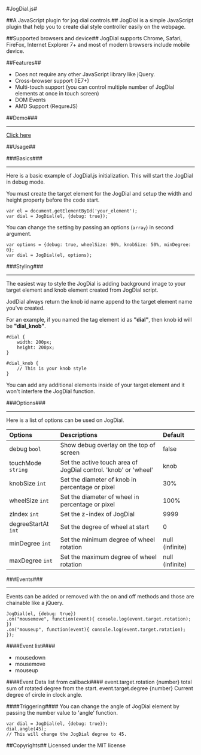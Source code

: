 #JogDial.js#

##A JavaScript plugin for jog dial controls.##
JogDial is a simple JavaScript plugin that help you to create dial style controller easily on the webpage.

##Supported browsers and device##
JogDial supports Chrome, Safari, FireFox, Internet Explorer 7+ and most of modern browsers include mobile device.

##Features##
* Does not require any other JavaScript library like jQuery.
* Cross-browser support (IE7+)
* Multi-touch support (you can control multiple number of JogDial elements at once in touch screen) 
* DOM Events
* AMD Support (RequreJS)

##Demo###
*****
[Click here](http://www.ohsean.net/plugins/jogdial/)

##Usage##

###Basics###
*****
Here is a basic example of JogDial.js initialization. This will start the JogDial in debug mode.

You must create the target element for the JogDial and setup the width and height property before the code start.

    var el = document.getElementById('your_element');
    var dial = JogDial(el, {debug: true});
    
You can change the setting by passing an options (`array`) in second argument.

    var options = {debug: true, wheelSize: 90%, knobSize: 50%, minDegree: 0};
    var dial = JogDial(el, options);
    
###Styling###
*****
The easiest way to style the JogDial is adding background image to your target element and knob element created from JogDial script.

JodDial always return the knob id name append to the target element name you've created.

For an example, if you named the tag element id as __"dial"__, then knob id will be __"dial_knob"__.

    #dial {
        width: 200px;
        height: 200px;
    }
    
    #dial_knob {
        // This is your knob style
    }
    
You can add any additional elements inside of your target element and it won't interfere the JogDial function.


###Options###
*****
Here is a list of options can be used on JogDial.

Options              | Descriptions                                                     | Default         
:------------------- |:-----------------------------------------------------------------|:---------------
debug `bool`         | Show debug overlay on the top of screen                          |false           |
touchMode `string`   | Set the active touch area of JogDial control. 'knob' or 'wheel'  |knob            |
knobSize `int`       | Set the diameter of knob in percentage or pixel                  |30%             |
wheelSize `int`      | Set the diameter of wheel in percentage or pixel                 |100%            |
zIndex `int`         | Set the z-index of JogDial                                       |9999            |
degreeStartAt `int`  | Set the degree of wheel at start                                 |0               |
minDegree `int`      | Set the minimum degree of wheel rotation                         |null (infinite) |
maxDegree `int`      | Set the maximum degree of wheel rotation                         |null (infinite) |

###Events###
*****
Events can be added or removed with the on and off methods and those are chainable like a jQuery.
    
    JogDial(el, {debug: true})
    .on("mousemove", function(event){ console.log(event.target.rotation); })
    .on("mouseup", function(event){ console.log(event.target.rotation); });

####Event list####
* mousedown
* mousemove
* mouseup

####Event Data list from callback####
    event.target.rotation  {number}     total sum of rotated degree from the start.
    event.target.degree    {number}     Current degree of circle in clock angle.
    
####Triggering####
You can change the angle of JogDial element by passing the number value to 'angle' function.

    var dial = JogDial(el, {debug: true});
    dial.angle(45); 
    // This will change the JogDial degree to 45.
    
    
##Copyrights##
Licensed under the MIT license 